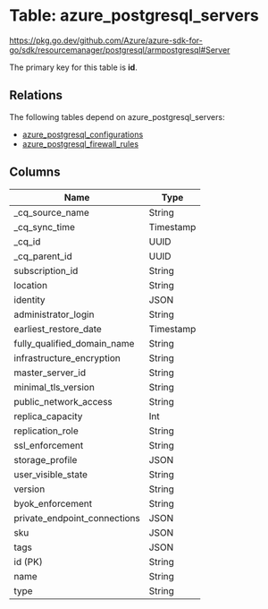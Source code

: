 # Table: azure_postgresql_servers

https://pkg.go.dev/github.com/Azure/azure-sdk-for-go/sdk/resourcemanager/postgresql/armpostgresql#Server

The primary key for this table is **id**.

## Relations

The following tables depend on azure_postgresql_servers:
  - [azure_postgresql_configurations](azure_postgresql_configurations.md)
  - [azure_postgresql_firewall_rules](azure_postgresql_firewall_rules.md)

## Columns
| Name          | Type          |
| ------------- | ------------- |
|_cq_source_name|String|
|_cq_sync_time|Timestamp|
|_cq_id|UUID|
|_cq_parent_id|UUID|
|subscription_id|String|
|location|String|
|identity|JSON|
|administrator_login|String|
|earliest_restore_date|Timestamp|
|fully_qualified_domain_name|String|
|infrastructure_encryption|String|
|master_server_id|String|
|minimal_tls_version|String|
|public_network_access|String|
|replica_capacity|Int|
|replication_role|String|
|ssl_enforcement|String|
|storage_profile|JSON|
|user_visible_state|String|
|version|String|
|byok_enforcement|String|
|private_endpoint_connections|JSON|
|sku|JSON|
|tags|JSON|
|id (PK)|String|
|name|String|
|type|String|